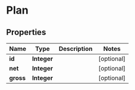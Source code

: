 

# Plan


## Properties

| Name | Type | Description | Notes |
|------------ | ------------- | ------------- | -------------|
|**id** | **Integer** |  |  [optional] |
|**net** | **Integer** |  |  [optional] |
|**gross** | **Integer** |  |  [optional] |



